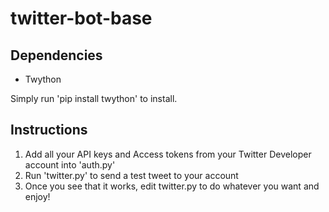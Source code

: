 # twitter-bot-base

## Dependencies
* Twython

Simply run 'pip install twython' to install.

## Instructions

1. Add all your API keys and Access tokens from your Twitter Developer account into 'auth.py'
2. Run 'twitter.py' to send a test tweet to your account
3. Once you see that it works, edit twitter.py to do whatever you want and enjoy!
